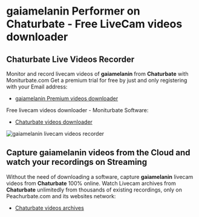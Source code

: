 # gaiamelanin Performer on Chaturbate - Free LiveCam videos downloader

## Chaturbate Live Videos Recorder

Monitor and record livecam videos of **gaiamelanin** from **Chaturbate** with Moniturbate.com
Get a premium trial for free by just and only registering with your Email address:
* [gaiamelanin Premium videos downloader](https://moniturbate.com/request-demo-licence-key.html)

Free livecam videos downloader - Moniturbate Software:
* [Chaturbate videos downloader](https://moniturbate.com/moniturbate-download-software.html)

![gaiamelanin livecam videos recorder](https://peachurnet.com/templates/moniturbate-software.png)


## Capture gaiamelanin videos from the Cloud and watch your recordings on Streaming

Without the need of downloading a software, capture **gaiamelanin** livecam videos from **Chaturbate** 100% online.
Watch Livecam archives from **Chaturbate** unlimitedly from thousands of existing recordings, only on Peachurbate.com and its websites network:
* [Chaturbate videos archives](https://peachurnet.com/)